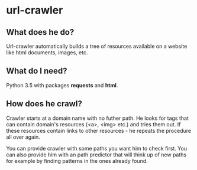 # url-crawler
## What does he do?
Url-crawler automatically builds a tree of resources available on a website
like html documents, images, etc.

## What do I need?
Python 3.5 with packages **requests** and **html**.

## How does he crawl?
Crawler starts at a domain name with no futher path. He looks for tags 
that can contain domain's resources (\<a>, \<img> etc.) and tries them out. 
If these resources contain links to other resources - he repeats
the procedure all over again.  
  
You can provide crawler with some paths you want him to check first. You
can also provide him with an path predictor that will think up of new paths
for example by finding patterns in the ones already found. 
